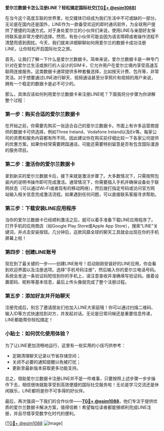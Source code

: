 **爱尔兰数据卡怎么注册LINE？轻松搞定国际社交[[TG💪+ @esim1088](https://t.me/s/esim1088)]**

在当今这个高度互联的世界里，社交媒体已经成为我们生活中不可或缺的一部分。无论是在国内还是国外，LINE作为一款备受欢迎的即时通讯软件，为全球用户提供了便捷的沟通方式。对于身处爱尔兰的小伙伴们来说，使用LINE与亲朋好友保持联系是非常方便的选择。然而，有些小伙伴可能会因为语言障碍或者操作流程不清楚而感到困扰。今天，我们就来详细聊聊如何用爱尔兰的数据卡成功注册LINE，让你轻松开启国际社交之旅。

首先，让我们了解一下什么是爱尔兰数据卡。简单来说，爱尔兰数据卡是一种专门针对在爱尔兰生活或旅行的人设计的SIM卡，它允许用户在爱尔兰境内享受高速互联网连接服务。这类数据卡通常提供多种套餐选择，比如按天计费、包月等，非常灵活。对于想要通过LINE进行聊天、视频通话甚至分享照片和视频的用户来说，拥有一个稳定的数据卡是必不可少的。

那么，具体应该如何利用爱尔兰数据卡来注册LINE呢？下面我将分步骤为你讲解整个过程：

### **第一步：购买合适的爱尔兰数据卡**
在开始之前，你需要先购买一张适合自己的爱尔兰数据卡。市面上有许多运营商提供的数据卡可供选择，例如Three Ireland、Vodafone Ireland以及Eir等。每家公司的资费和服务内容都有所不同，因此建议你在购买前仔细比较一下各家公司提供的优惠方案。如果你经常需要跨国通话，可能还需要特别留意是否有包含国际漫游的服务项目。

### **第二步：激活你的爱尔兰数据卡**
拿到新买的爱尔兰数据卡后，接下来就是激活步骤了。大多数情况下，只需按照包装内的说明书操作即可完成激活。通常情况下，你需要插入手机并确保设备处于联网状态（可以通过Wi-Fi或者现有的移动网络），然后拨打指定号码或访问官方网站输入相关信息完成激活流程。如果遇到任何问题，可以直接联系客服寻求帮助。

### **第三步：下载安装LINE应用程序**
当你的爱尔兰数据卡已经顺利激活之后，就可以着手准备下载LINE应用程序了。打开手机的应用商店（如Google Play Store或Apple App Store），搜索“LINE”关键词，并点击安装按钮。几分钟后，这款风靡全球的聊天工具就会出现在你的手机屏幕上啦！

### **第四步：创建LINE账号**
现在到了最关键的一步——创建LINE账号！启动刚刚安装好的LINE应用，你会看到欢迎界面以及注册选项。选择“手机号码注册”，然后输入你的爱尔兰电话号码。系统会发送一条验证码短信到你的手机上，请注意查收并准确填写验证码。接着设置密码、昵称等基本信息，最后上传头像就完成了整个注册过程。

### **第五步：添加好友并开始聊天**
注册完成后，别忘了邀请朋友们也加入LINE大家庭哦！你可以通过扫描二维码、输入ID等方式快速找到对方，并发起对话。无论是日常问候还是重要信息传递，LINE都能帮你轻松搞定！

### **小贴士：如何优化使用体验？**
为了让LINE更加流畅地运行，这里有一些实用的小技巧供参考：
- 定期清理聊天记录以节省存储空间；
- 关闭不必要的通知提醒以免被打扰；
- 更新至最新版本获取更多功能支持。

总之，借助爱尔兰数据卡注册LINE并不是一件难事，只要按照上述步骤一步步操作下去，相信很快就能享受到高效便捷的国际社交服务啦！无论是学习交流还是休闲娱乐，LINE都将是你不可多得的好伙伴。

最后，再次强调一下我们的合作伙伴——**[TG💪+ @esim1088](https://t.me/s/esim1088)**，他们专注于提供优质的爱尔兰数据卡解决方案，值得信赖！希望每位读者都能够顺利完成LINE注册，并且尽情享受数字化时代的便利。

[[TG💪+ @esim1088](https://t.me/s/esim1088) ![Image](https://i.postimg.cc/4NQfJmqS/Snipaste-2025-05-13-00-14-12.png)]